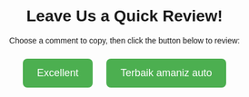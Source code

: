 <!DOCTYPE html>
<html lang="en">
<head>
  <meta charset="UTF-8">
  <title>Leave a Quick Review</title>
  <style>
    body { font-family: Arial, sans-serif; padding: 20px; text-align: center; }
    button { margin: 10px; padding: 15px 25px; font-size: 18px; border-radius: 8px; cursor: pointer; border: none; background-color: #4CAF50; color: white; }
    button:hover { background-color: #45a049; }
  </style>
</head>
<body>

  <h1>Leave Us a Quick Review!</h1>
  <p>Choose a comment to copy, then click the button below to review:</p>

  <div>
    <button onclick="copyAndRedirect('Excellent')">Excellent</button>
    <button onclick="copyAndRedirect('Terbaik amaniz auto')">Terbaik amaniz auto</button>
  </div>

  <script>
    function copyAndRedirect(comment) {
      // Copy comment to clipboard
      navigator.clipboard.writeText(comment).then(function() {
        alert('Copied: ' + comment + '\nNow paste it into your Google Review!');
        // Redirect to your Google review link
        window.open('https://g.page/r/CZiVxg7oVAGQEAI/review', '_blank');
      }, function(err) {
        console.error('Could not copy text: ', err);
      });
    }
  </script>

</body>
</html>
